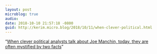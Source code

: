 ```yaml
---
layout: post
microblog: true
audio: 
date: 2018-10-10 21:57:18 -0800
guid: http://kerim.micro.blog/2018/10/11/when-clever-political.html
---
```

“[When clever political analysts talk about Joe Manchin, today, they are often mystified by two facts](https://popula.com/2018/10/09/the-red-state-of-joe-manchin/)”
